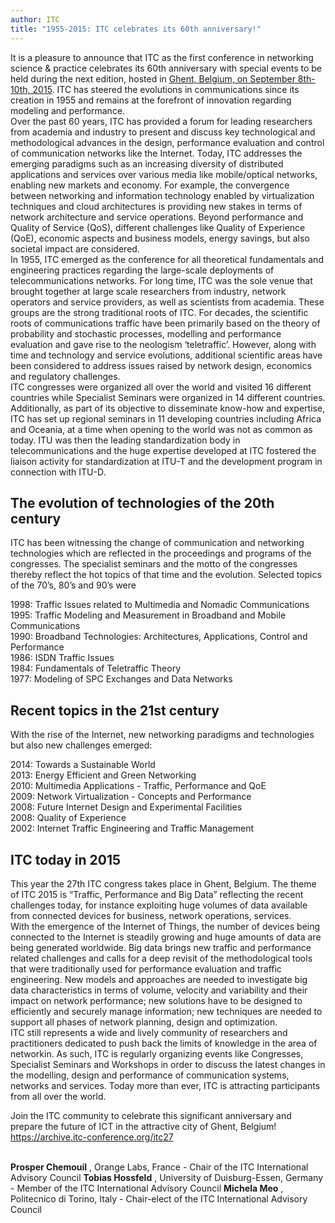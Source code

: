 ```yaml
---
author: ITC
title: "1955-2015: ITC celebrates its 60th anniversary!"
---
```



It is a pleasure to announce that ITC as the first conference in networking science & practice celebrates its 60th anniversary with special events to be held during the next edition, hosted in [Ghent, Belgium, on September 8th-10th, 2015](https://archive.itc-conference.org/itc27/ "Opens external link in new window"). ITC has steered the evolutions in communications since its creation in 1955 and remains at the forefront of innovation regarding modeling and performance.<br/>
Over the past 60 years, ITC has provided a forum for leading researchers from academia and industry to present and discuss key technological and methodological advances in the design, performance evaluation and control of communication networks like the Internet. Today, ITC addresses the emerging paradigms such as an increasing diversity of distributed applications and services over various media like mobile/optical networks, enabling new markets and economy. For example, the convergence between networking and information technology enabled by virtualization techniques and cloud architectures is providing new stakes in terms of network architecture and service operations. Beyond performance and Quality of Service (QoS), different challenges like Quality of Experience (QoE), economic aspects and business models, energy savings, but also societal impact are considered.<br/>
In 1955, ITC emerged as the conference for all theoretical fundamentals and engineering practices regarding the large-scale deployments of telecommunications networks. For long time, ITC was the sole venue that brought together at large scale researchers from industry, network operators and service providers, as well as scientists from academia. These groups are the strong traditional roots of ITC. For decades, the scientific roots of communications traffic have been primarily based on the theory of probability and stochastic processes, modelling and performance evaluation and gave rise to the neologism ‘teletraffic’. However, along with time and technology and service evolutions, additional scientific areas have been considered to address issues raised by network design, economics and regulatory challenges.<br/>
ITC congresses were organized all over the world and visited 16 different countries while Specialist Seminars were organized in 14 different countries. Additionally, as part of its objective to disseminate know-how and expertise, ITC has set up regional seminars in 11 developing countries including Africa and Oceania, at a time when opening to the world was not as common as today. ITU was then the leading standardization body in telecommunications and the huge expertise developed at ITC fostered the liaison activity for standardization at ITU-T and the development program in connection with ITU-D.

## The evolution of technologies of the 20th century

ITC has been witnessing the change of communication and networking technologies which are reflected in the proceedings and programs of the congresses. The specialist seminars and the motto of the congresses thereby reflect the hot topics of that time and the evolution. Selected topics of the 70’s, 80’s and 90’s were

1998: Traffic Issues related to Multimedia and Nomadic Communications<br/>
1995: Traffic Modeling and Measurement in Broadband and Mobile Communications<br/>
1990: Broadband Technologies: Architectures, Applications, Control and Performance<br/>
1986: ISDN Traffic Issues<br/>
1984: Fundamentals of Teletraffic Theory<br/>
1977: Modeling of SPC Exchanges and Data Networks

## Recent topics in the 21st century

With the rise of the Internet, new networking paradigms and technologies but also new challenges emerged:

2014: Towards a Sustainable World<br/>
2013: Energy Efficient and Green Networking<br/>
2010: Multimedia Applications - Traffic, Performance and QoE<br/>
2009: Network Virtualization - Concepts and Performance<br/>
2008: Future Internet Design and Experimental Facilities<br/>
2008: Quality of Experience<br/>
2002: Internet Traffic Engineering and Traffic Management

## ITC today in 2015

This year the 27th ITC congress takes place in Ghent, Belgium. The theme of ITC 2015 is “Traffic, Performance and Big Data” reflecting the recent challenges today, for instance exploiting huge volumes of data available from connected devices for business, network operations, services.<br/>
With the emergence of the Internet of Things, the number of devices being connected to the Internet is steadily growing and huge amounts of data are being generated worldwide. Big data brings new traffic and performance related challenges and calls for a deep revisit of the methodological tools that were traditionally used for performance evaluation and traffic engineering. New models and approaches are needed to investigate big data characteristics in terms of volume, velocity and variability and their impact on network performance; new solutions have to be designed to efficiently and securely manage information; new techniques are needed to support all phases of network planning, design and optimization.<br/>
ITC still represents a wide and lively community of researchers and practitioners dedicated to push back the limits of knowledge in the area of networkin. As such, ITC is regularly organizing events like Congresses, Specialist Seminars and Workshops in order to discuss the latest changes in the modelling, design and performance of communication systems, networks and services. Today more than ever, ITC is attracting participants from all over the world.

Join the ITC community to celebrate this significant anniversary and prepare the future of ICT in the attractive city of Ghent, Belgium!
<https://archive.itc-conference.org/itc27>

 **<br/>
Prosper Chemouil** , Orange Labs, France - Chair of the ITC International Advisory Council
 **Tobias Hossfeld** , University of Duisburg-Essen, Germany - Member of the ITC International Advisory Council
 **Michela Meo** , Politecnico di Torino, Italy - Chair-elect of the ITC International Advisory Council
